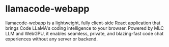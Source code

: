 # llamacode-webapp
llamacode-webapp is a lightweight, fully client-side React application that brings Code LLaMA's coding intelligence to your browser. Powered by MLC LLM and WebGPU, it enables seamless, private, and blazing-fast code chat experiences without any server or backend.
